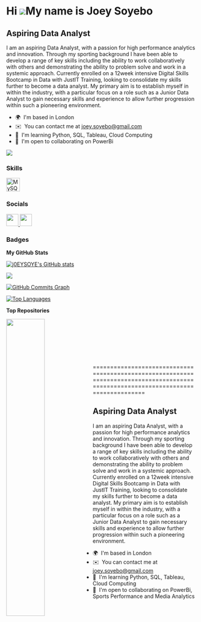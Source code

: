 Hi ![](https://user-images.githubusercontent.com/18350557/176309783-0785949b-9127-417c-8b55-ab5a4333674e.gif)My name is Joey Soyebo
===================================================================================================================================

Aspiring Data Analyst
---------------------

I am an aspiring Data Analyst, with a passion for high performance analytics and innovation. Through my sporting background I have been able to develop a range of key skills including the ability to work collaboratively with others and demonstrating the ability to problem solve and work in a systemic approach. Currently enrolled on a 12week intensive Digital Skills Bootcamp in Data with JustIT Training, looking to consolidate my skills further to become a data analyst. My primary aim is to establish myself in within the industry, with a particular focus on a role such as a Junior Data Analyst to gain necessary skills and experience to allow further progression within such a pioneering environment.

* 🌍  I'm based in London
* ✉️  You can contact me at [joey.soyebo@gmail.com](mailto:joey.soyebo@gmail.com)
* 🧠  I'm learning Python, SQL, Tableau, Cloud Computing
* 🤝  I'm open to collaborating on PowerBi

<a href="https://www.github.com/j0EYSOYE" target="_blank" rel="noreferrer"><img
src="https://img.shields.io/github/followers/j0EYSOYE?logo=github&style=for-the-badge&color=0891b2&labelColor=1c1917" /></a>

### Skills


<p align="left">
<a href="https://www.mysql.com/" target="_blank" rel="noreferrer"><img src="https://raw.githubusercontent.com/danielcranney/readme-generator/main/public/icons/skills/mysql-colored.svg" width="36" height="36" alt="MySQL" /></a>
</p>


### Socials

<p align="left"> <a href="https://www.github.com/j0EYSOYE" target="_blank" rel="noreferrer"> <picture> <source media="(prefers-color-scheme: dark)" srcset="https://raw.githubusercontent.com/danielcranney/readme-generator/main/public/icons/socials/github-dark.svg" /> <source media="(prefers-color-scheme: light)" srcset="https://raw.githubusercontent.com/danielcranney/readme-generator/main/public/icons/socials/github.svg" /> <img src="https://raw.githubusercontent.com/danielcranney/readme-generator/main/public/icons/socials/github.svg" width="32" height="32" /> </picture> </a> <a href="https://www.linkedin.com/in/joeysoyebo" target="_blank" rel="noreferrer"> <picture> <source media="(prefers-color-scheme: dark)" srcset="https://raw.githubusercontent.com/danielcranney/readme-generator/main/public/icons/socials/linkedin-dark.svg" /> <source media="(prefers-color-scheme: light)" srcset="https://raw.githubusercontent.com/danielcranney/readme-generator/main/public/icons/socials/linkedin.svg" /> <img src="https://raw.githubusercontent.com/danielcranney/readme-generator/main/public/icons/socials/linkedin.svg" width="32" height="32" /> </picture> </a></p>

### Badges

<b>My GitHub Stats</b>

<a href="http://www.github.com/j0EYSOYE"><img src="https://github-readme-stats.vercel.app/api?username=j0EYSOYE&show_icons=true&hide=&count_private=true&title_color=0891b2&text_color=ffffff&icon_color=0891b2&bg_color=1c1917&hide_border=true&show_icons=true" alt="j0EYSOYE's GitHub stats" /></a>

<a href="http://www.github.com/j0EYSOYE"><img src="https://github-readme-streak-stats.herokuapp.com/?user=j0EYSOYE&stroke=ffffff&background=1c1917&ring=0891b2&fire=0891b2&currStreakNum=ffffff&currStreakLabel=0891b2&sideNums=ffffff&sideLabels=ffffff&dates=ffffff&hide_border=true" /></a>

<a href="http://www.github.com/j0EYSOYE"><img src="https://github-readme-activity-graph.cyclic.app/graph?username=j0EYSOYE&bg_color=1c1917&color=ffffff&line=0891b2&point=ffffff&area_color=1c1917&area=true&hide_border=true&custom_title=GitHub%20Commits%20Graph" alt="GitHub Commits Graph" /></a>

<a href="https://github.com/j0EYSOYE" align="left"><img src="https://github-readme-stats.vercel.app/api/top-langs/?username=j0EYSOYE&langs_count=10&title_color=0891b2&text_color=ffffff&icon_color=0891b2&bg_color=1c1917&hide_border=true&locale=en&custom_title=Top%20%Languages" alt="Top Languages" /></a>

<b>Top Repositories</b>

<div width="100%" align="center"><a href="https://github.com/j0EYSOYE/j0EYSOYE" align="left"><img align="left" width="45%" src="https://github-readme-stats.vercel.app/api/pin/?username=j0EYSOYE&repo=j0EYSOYE&title_color=0891b2&text_color=ffffff&icon_color=0891b2&bg_color=1c1917&hide_border=true&locale=en" /></a></div><br /><br /><br /><br /><br /><br /><br />
===================================================================================================================================

Aspiring Data Analyst
---------------------

I am an aspiring Data Analyst, with a passion for high performance analytics and innovation. Through my sporting background I have been able to develop a range of key skills including the ability to work collaboratively with others and demonstrating the ability to problem solve and work in a systemic approach. Currently enrolled on a 12week intensive Digital Skills Bootcamp in Data with JustIT Training, looking to consolidate my skills further to become a data analyst. My primary aim is to establish myself in within the industry, with a particular focus on a role such as a Junior Data Analyst to gain necessary skills and experience to allow further progression within such a pioneering environment.

* 🌍  I'm based in London
* ✉️  You can contact me at [joey.soyebo@gmail.com](mailto:joey.soyebo@gmail.com)
* 🧠  I'm learning Python, SQL, Tableau, Cloud Computing
* 🤝  I'm open to collaborating on PowerBi, Sports Performance and Media Analytics

<!--
**j0EYSOYE/j0EYSOYE** is a ✨ _special_ ✨ repository because its `README.md` (this file) appears on your GitHub profile.

Here are some ideas to get you started:

- 🔭 I’m currently working on ...
- 🌱 I’m currently learning ...
- 👯 I’m looking to collaborate on ...
- 🤔 I’m looking for help with ...
- 💬 Ask me about ...
- 📫 How to reach me: ...
- 😄 Pronouns: ...
- ⚡ Fun fact: ...
-->
